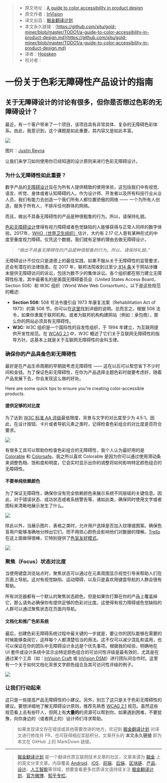 > * 原文地址：[A guide to color accessibility in product design](https://medium.com/inside-design/a-guide-to-color-accessibility-in-product-design-516e734c160c)
> * 原文作者：[InVision](https://medium.com/@InVisionApp?source=post_header_lockup)
> * 译文出自：[掘金翻译计划](https://github.com/xitu/gold-miner)
> * 本文永久链接：[https://github.com/xitu/gold-miner/blob/master/TODO1/a-guide-to-color-accessibility-in-product-design.md](https://github.com/xitu/gold-miner/blob/master/TODO1/a-guide-to-color-accessibility-in-product-design.md)
> * 译者：[Hopsken](https://hopsken.com)
> * 校对者：

# 一份关于色彩无障碍性产品设计的指南

## 关于无障碍设计的讨论有很多，但你是否想过色彩的无障碍设计？

最近，有一个客户带来了一个项目，该项目具有非常具体、复杂的无障碍色彩体系。由此，我意识到，这个课题是如此重要，其内容又是如此丰富。

![](https://cdn-images-1.medium.com/max/800/1*U3GwUaniqzo5nZYd2LkaUA.png)

图片：[Justin Reyna](https://twitter.com/justinreyreyna)

让我们来学习如何使用你已经知道的设计原则来进行色彩无障碍设计。

### 为什么无障碍性如此重要？

数字产品的[无障碍设计](https://invisionapp.com/inside-design/accessibility-for-developers/)旨在为所有人提供精致的使用体验，这包括我们中有视觉、语言、听觉、身体或者认知障碍的人。作为设计师、开发者以及所有科技行业从业人员，我们有能力去创造一个我们所有人都位置骄傲的网络 —— 一个为所有人创造，服务于所有人，不排斥任何群体的网络。

而且，做出不具备无障碍性的产品是种很粗鲁的行为。所以，请保持礼貌。

[色彩无障碍设计](https://invisionapp.com/inside-design/guide-web-content-accessibility/)使得有视力障碍或者色觉缺陷的人能够获得与正常人同样的数字体验。2017年，[WHO（世界卫生组织）](http://www.who.int/en/news-room/fact-sheets/detail/blindness-and-visual-impairment)估计，大约有 2.17 亿人患有某种形式的中度至重度视力障碍。仅凭这个数据，我们就有足够的理由去做无障碍设计。

> _“做出不具备无障碍性的产品是种很粗鲁的行为。所以，请保持礼貌。”_

无障碍设计不仅仅只是道德上的最佳实践，如果不服从关于无障碍性的监管要求，还会有潜在的法律隐患。在 2017 年，联邦法院收到过至少[ 814 条](https://www.adatitleiii.com/2018/01/2017-website-accessibility-lawsuit-recap-a-tough-year-for-businesses/)关于网站涉嫌未提供无障碍访问的诉讼，包括为数不少的集体诉讼。各个组织都在努力建立无障碍性标准，其中最著名的是美国无障碍委员会（United States Access Board，Section 508）和 W3C 组织（World Wide Web Consortium）。以下是这些规范的概述:

*   **Section 508:** 508 号法令援引自 1973 年康复法案（Rehabilitation Act of 1973）的第 508 节。你可以在[这里](https://www.section508.gov/manage/laws-and-policies)找到详细的说明。总而言之，根据 508 法令，如果你隶属于联邦机构，或者为联邦机构构建网站（例如：承包商），那么你的网站必须具有无障碍性。
*   **W3C:** W3C 组织是一个国际性的自发性组织，于 1994 年建立，为互联网提供开发性规范。在 [WCAG 2.1](https://www.w3.org/TR/WCAG21/) 中，W3C 概述了它们关于互联网无障碍性的指导方针。这基本上就是关于互联网无障碍性的金科玉律。

### 确保你的产品具备色彩无障碍性

最好是在产品生命周期的早期就考虑无障碍性 —— 这在以后可以帮您省下不少时间和金钱。为了保证色彩无障碍性，在你为产品选择主题色彩时就要考虑好，随着产品发展下去，你会发现这么做的好处。

Here are some quick tips to ensure you’re creating color-accessible products.

#### 提供足够的对比度

为了达到 [W3C 标准 AA 评级](https://www.w3.org/TR/UNDERSTANDING-WCAG20/visual-audio-contrast-contrast.html)最低限度，背景与文字的对比度至少为 4.5:1。因此，在设计按钮、卡片或者导航元素之类时，记得检查色彩组合的对比度是否符合要求。

![](https://cdn-images-1.medium.com/max/800/1*PZXhnoxM0Sza0AJWp8G1BA.png)

有很多工具可以帮助你检查色彩组合的无障碍性，我个人认为最好用的是 [Colorable](https://colorable.jxnblk.com/ffffff/6b757b) 和 [Colorsafe](http://colorsafe.co/)。我之所以喜欢 Colorable 是因为你可以通过使用滑动条来调整色相、饱和度和明度，它会实时显示出你的调整将如何影响特定颜色组合的无障碍性。

#### 不要单纯依赖颜色

为了保证无障碍性，确保你没有完全依赖颜色来展示系统不同层级的关键信息。因此，对于错误状态、成功状态或者系统警告等，诸如此类，确保同时使用文字或者图标来清晰地展示发生了什么。

![](https://cdn-images-1.medium.com/max/800/1*gmsRDSNDAzUqs-SG-D5P4Q.png)

除此以外，当展示图片、表格之类时，允许用户选择是否加入纹理或图案。确保色盲用户能够准确地分辨出它们，而不用担心颜色会影响他们对数据的理解。[Trello](https://www.trello.com/) 在这上面做得很棒，它特别提供了[色盲友好模式](https://twitter.com/trello/status/543420024166174721?lang=en)。

![](https://cdn-images-1.medium.com/max/800/1*D6PDBf8Y7YNof6Fkh9X5gQ.png)

### 聚焦（Focus）状态对比度

当使用键盘浏览站点时，聚焦状态可以通过在元素周围显示视觉引导来帮助人们在页面上导航。这对有视觉缺陷、运动障碍，以及只是喜欢用键盘导航的人群会很有帮助。 

所有浏览器都有一个默认的聚焦状态颜色，但是如果你打算在你的产品上覆盖掉它，那么请务必确保你有提供足够的色彩对比度。这使得有视力障碍或色觉缺陷的人群可以通过聚焦状态在页面内导航。

#### 文档化和推广色彩系统

最后，创建色彩无障碍系统过程中最关键的一步就是，要让你的团队能够在需要的时候能够查阅它，这样每个人都清楚恰当的用法。这不仅可以减少混乱和滥用，也可以保证在你的团队中无障碍设计永远是个优先事项。根据我的经验，明确地在 UI 套件或设计系统中显示出特定颜色组合的可访问性评级是最有效的，尤其是在通过某个工具（如：[InVision Craft](https://www.invisionapp.com/craft) 或 [InVision DSM](https://support.invisionapp.com/hc/en-us/articles/115005685166-Introduction-to-Design-System-Manager)）进行团队间合作时。这里有一个关于如何文档化背景文字颜色组合及其可访问性评级的例子。

![](https://cdn-images-1.medium.com/max/800/1*N_9UOR4mnJyxJq4Cg071LQ.png)

### 让我们行动起来

这只是一些提高产品无障碍性的小建议。另外，别忘了这只是关于色彩无障碍性的建议。要想详细地了解无障碍设计原则，推荐先熟悉 [WCAG 2.1](https://www.w3.org/TR/WCAG21/) 规范。虽然这些规范看上去有些吓人，但网上有**大量的**的资源可以帮到你。如果遇到困难，不要犹豫，向你身边的（或者网上的）设计师们寻求帮助。


> 如果发现译文存在错误或其他需要改进的地方，欢迎到 [掘金翻译计划](https://github.com/xitu/gold-miner) 对译文进行修改并 PR，也可获得相应奖励积分。文章开头的 **本文永久链接** 即为本文在 GitHub 上的 MarkDown 链接。


---

> [掘金翻译计划](https://github.com/xitu/gold-miner) 是一个翻译优质互联网技术文章的社区，文章来源为 [掘金](https://juejin.im) 上的英文分享文章。内容覆盖 [Android](https://github.com/xitu/gold-miner#android)、[iOS](https://github.com/xitu/gold-miner#ios)、[前端](https://github.com/xitu/gold-miner#前端)、[后端](https://github.com/xitu/gold-miner#后端)、[区块链](https://github.com/xitu/gold-miner#区块链)、[产品](https://github.com/xitu/gold-miner#产品)、[设计](https://github.com/xitu/gold-miner#设计)、[人工智能](https://github.com/xitu/gold-miner#人工智能)等领域，想要查看更多优质译文请持续关注 [掘金翻译计划](https://github.com/xitu/gold-miner)、[官方微博](http://weibo.com/juejinfanyi)、[知乎专栏](https://zhuanlan.zhihu.com/juejinfanyi)。
